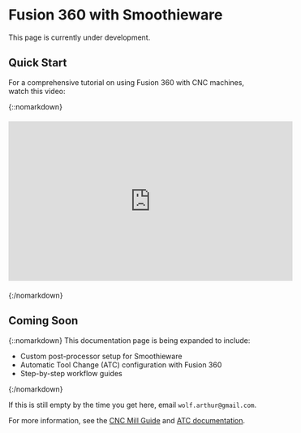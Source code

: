 
# Fusion 360 with Smoothieware

This page is currently under development.

## Quick Start

For a comprehensive tutorial on using Fusion 360 with CNC machines, watch this video:

{::nomarkdown}
<div style="text-align:center;margin:20px 0;">
  <iframe width="560" height="315" src="https://www.youtube.com/embed/A5bc9c3S12g" frameborder="0" allow="accelerometer; autoplay; clipboard-write; encrypted-media; gyroscope; picture-in-picture" allowfullscreen></iframe>
</div>
{:/nomarkdown}

## Coming Soon

{::nomarkdown}
<sl-alert variant="neutral" open>
  <sl-icon slot="icon" name="info-circle"></sl-icon>
  This documentation page is being expanded to include:
  <ul>
    <li>Custom post-processor setup for Smoothieware</li>
    <li>Automatic Tool Change (ATC) configuration with Fusion 360</li>
    <li>Step-by-step workflow guides</li>
  </ul>
</sl-alert>
{:/nomarkdown}

If this is still empty by the time you get here, email `wolf.arthur@gmail.com`.

For more information, see the [CNC Mill Guide](cnc-mill-guide) and [ATC documentation](atc).